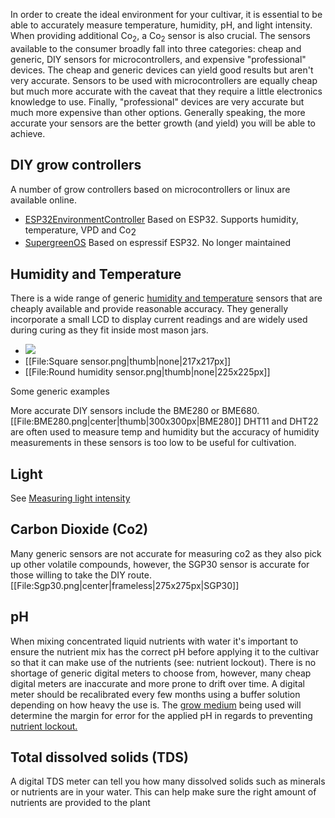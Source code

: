 In order to create the ideal environment for your cultivar, it is essential to be able to accurately measure temperature, humidity, pH, and light intensity. When providing additional Co<sub>2</sub>, a Co<sub>2</sub> sensor is also crucial. The sensors available to the consumer broadly fall into three categories: cheap and generic, DIY sensors for microcontrollers, and expensive "professional" devices. The cheap and generic devices can yield good results but aren't very accurate. Sensors to be used with microcontrollers are equally cheap but much more accurate with the caveat that they require a little electronics knowledge to use. Finally, "professional" devices are very accurate but much more expensive than other options. Generally speaking, the more accurate your sensors are the better growth (and yield) you will be able to achieve. 

## DIY grow controllers ##
A number of grow controllers based on microcontrollers or linux are available online.

* [ESP32EnvironmentController](https://github.com/thecannawiki/ESP32EnvironmentController) Based on ESP32. Supports humidity, temperature, VPD and Co<sub><big>2</big></sub> 
* [SupergreenOS](https://github.com/supergreenlab/SuperGreenOS) Based on espressif ESP32. No longer maintained 

## Humidity and Temperature ##
There is a wide range of generic [humidity and temperature](/Temperature_and_Humidity) sensors that are cheaply available and provide reasonable accuracy. They generally incorporate a small LCD to display current readings and are widely used during curing as they fit inside most mason jars.  
<div align#'center'><ul> 
<li style#"display: inline-block;"> <img src="/images/BME280.png"></img> </li>
<li style#"display: inline-block;"> [[File:Square sensor.png|thumb|none|217x217px]] </li>
<li style#"display: inline-block;"> [[File:Round humidity sensor.png|thumb|none|225x225px]] </li>
</ul>
</div>
<p align#'center'>Some generic examples</p>More accurate DIY sensors include the BME280 or BME680. 
[[File:BME280.png|center|thumb|300x300px|BME280]]
DHT11 and DHT22 are often used to measure temp and humidity but the accuracy of humidity measurements in these sensors is too low to be useful for cultivation.

## Light ##
See [Measuring light intensity](/Light#measuring_light_intensity)

## Carbon Dioxide (Co2) ##
Many generic sensors are not accurate for measuring co2 as they also pick up other volatile compounds, however, the SGP30 sensor is accurate for those willing to take the DIY route.
[[File:Sgp30.png|center|frameless|275x275px|SGP30]]


## pH ##
When mixing concentrated liquid nutrients with water it's important to ensure the nutrient mix has the correct pH before applying it to the cultivar so that it can make use of the nutrients (see: nutrient lockout). There is no shortage of generic digital meters to choose from, however, many cheap digital meters are inaccurate and more prone to drift over time. A digital meter should be recalibrated every few months using a buffer solution depending on how heavy the use is. The [grow medium](/Growing_mediums) being used will determine the margin for error for the applied pH in regards to preventing [nutrient lockout.](/Nutrients#nutrient_lockout)

## Total dissolved solids (TDS) ##
A digital TDS meter can tell you how many dissolved solids such as minerals or nutrients are in your water. This can help make sure the right amount of nutrients are provided to the plant